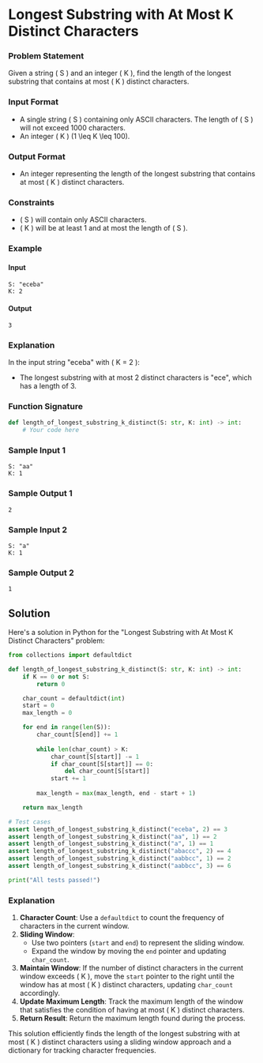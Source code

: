 # Longest Substring with At Most K Distinct Characters

### Problem Statement

Given a string \( S \) and an integer \( K \), find the length of the longest substring that contains at most \( K \) distinct characters.

### Input Format

- A single string \( S \) containing only ASCII characters. The length of \( S \) will not exceed 1000 characters.
- An integer \( K \) (1 \leq K \leq 100).

### Output Format

- An integer representing the length of the longest substring that contains at most \( K \) distinct characters.

### Constraints

- \( S \) will contain only ASCII characters.
- \( K \) will be at least 1 and at most the length of \( S \).

### Example

#### Input
```
S: "eceba"
K: 2
```

#### Output
```
3
```

### Explanation

In the input string "eceba" with \( K = 2 \):
- The longest substring with at most 2 distinct characters is "ece", which has a length of 3.

### Function Signature
```python
def length_of_longest_substring_k_distinct(S: str, K: int) -> int:
    # Your code here
```

### Sample Input 1
```
S: "aa"
K: 1
```

### Sample Output 1
```
2
```

### Sample Input 2
```
S: "a"
K: 1
```

### Sample Output 2
```
1
```

## Solution

Here's a solution in Python for the "Longest Substring with At Most K Distinct Characters" problem:

```python
from collections import defaultdict

def length_of_longest_substring_k_distinct(S: str, K: int) -> int:
    if K == 0 or not S:
        return 0

    char_count = defaultdict(int)
    start = 0
    max_length = 0

    for end in range(len(S)):
        char_count[S[end]] += 1
        
        while len(char_count) > K:
            char_count[S[start]] -= 1
            if char_count[S[start]] == 0:
                del char_count[S[start]]
            start += 1
        
        max_length = max(max_length, end - start + 1)

    return max_length

# Test cases
assert length_of_longest_substring_k_distinct("eceba", 2) == 3
assert length_of_longest_substring_k_distinct("aa", 1) == 2
assert length_of_longest_substring_k_distinct("a", 1) == 1
assert length_of_longest_substring_k_distinct("abaccc", 2) == 4
assert length_of_longest_substring_k_distinct("aabbcc", 1) == 2
assert length_of_longest_substring_k_distinct("aabbcc", 3) == 6

print("All tests passed!")
```

### Explanation

1. **Character Count**: Use a `defaultdict` to count the frequency of characters in the current window.
2. **Sliding Window**:
   - Use two pointers (`start` and `end`) to represent the sliding window.
   - Expand the window by moving the `end` pointer and updating `char_count`.
3. **Maintain Window**: If the number of distinct characters in the current window exceeds \( K \), move the `start` pointer to the right until the window has at most \( K \) distinct characters, updating `char_count` accordingly.
4. **Update Maximum Length**: Track the maximum length of the window that satisfies the condition of having at most \( K \) distinct characters.
5. **Return Result**: Return the maximum length found during the process.

This solution efficiently finds the length of the longest substring with at most \( K \) distinct characters using a sliding window approach and a dictionary for tracking character frequencies.